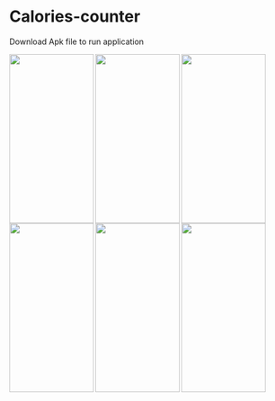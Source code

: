 # Calories-counter
Download Apk file to run application

<a href="url"><img src="https://citize-complain-box.000webhostapp.com/CaloriesScreenShort/Screenshot_1570443371.png" align="left" height="300" width="150" ></a>
<a href="url"><img src="https://citize-complain-box.000webhostapp.com/CaloriesScreenShort/Screenshot_1570443384.png" align="left" height="300" width="150" ></a>
<a href="url"><img src="https://citize-complain-box.000webhostapp.com/CaloriesScreenShort/Screenshot_1570443392.png" align="left" height="300" width="150" ></a>
<a href="url"><img src="https://citize-complain-box.000webhostapp.com/CaloriesScreenShort/Screenshot_1570443420.png" align="left" height="300" width="150" ></a>
<a href="url"><img src="https://citize-complain-box.000webhostapp.com/CaloriesScreenShort/Screenshot_1570443452.png" align="left" height="300" width="150" ></a>
<a href="url"><img src="https://citize-complain-box.000webhostapp.com/CaloriesScreenShort/Screenshot_1570443462.png" align="left" height="300" width="150" ></a>
